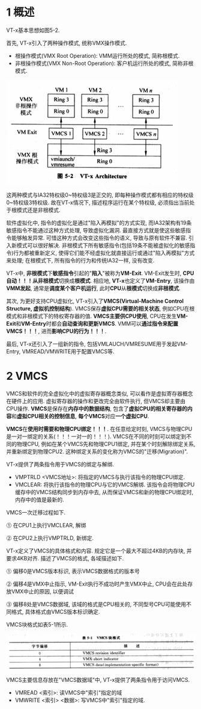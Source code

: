 # 1 概述

VT\-x基本思想如图5\-2.

首先, VT\-x引入了两种操作模式, 统称VMX操作模式.

- 根操作模式(VMX Root Operation): VMM运行所处的模式, 简称根模式.
- 非根操作模式(VMX Non\-Root Operation): 客户机运行所处的模式, 简称非根模式.

![config](./images/2.png)

这两种模式与IA32特权级0\~特权级3是正交的, 即每种操作模式都有相应的特权级0\~特权级3特权级. 故在VT\-x情况下, 描述程序运行在某个特权级, 必须指出当前处于根模式还是非根模式.

软件虚拟化中, 指令的虚拟化是通过"陷入再模拟"的方式实现, 而IA32架构有19条敏感指令不能通过这种方式处理, 导致虚拟化漏洞. 最直接方式就是使这些敏感指令能够触发异常. 可惜这种方式会改变这些指令的语义, 导致与原有软件不兼容. 引入新模式可以很好解决. 非根模式下所有敏感指令(包括19条不能被虚拟化的敏感指令)行为都被重新定义, 使得它们能不经虚拟化就直接运行或通过"陷入再模拟"方式来处理; 在根模式下, 所有指令的行为和传统IA32一样, 没有改变.

VT\-x中, **非根模式**下**敏感指令**引起的"**陷入**"被称为**VM\-Exit**. VM\-Exit发生时, **CPU自动！！！**从**非根模式**切换成**根模式**. 相应地, **VT\-x**也定义了**VM\-Entry**, 该操作由**VMM发起**, 通常是**调度某个客户机运行**, 此时**CPU**从**根模式**切换成**非根模式**.

其次, 为更好支持CPU虚拟化, VT\-x引入了**VMCS(Virtual\-Machine Control Structure, 虚拟机控制结构**). VMCS保存**虚拟CPU需要的相关状态**, 例如CPU在根模式和非根模式下的特权寄存器的值. **VMCS主要供CPU使用**, CPU在发生**VM\-Exit**和**VM\-Entry**时都会**自动查询和更新VMCS**. VMM可以**通过指令来配置VMCS！！！**, 进而**影响CPU的行为！！！**.

最后, VT\-x还引入了一组新的指令, 包括VMLAUCH/VMRESUME用于发起VM\-Entry, VMREAD/VMWRITE用于配置VMCS等.

# 2 VMCS

VMCS和软件的完全虚拟化中的虚拟寄存器概念类似, 可以看作是虚拟寄存器概念在硬件上的应用. 虚拟寄存器的操作和更改完全由软件执行, 但VMCS却主要由CPU操作. **VMCS**是保存在**内存中的数据结构**, 包含了**虚拟CPU的相关寄存器的内容**和**虚拟CPU相关的控制信息**, **每个VMCS**对应**一个虚拟CPU**.

**VMCS**在**使用时需要和物理CPU绑定！！！**. 在任意给定时刻, VMCS与物理CPU是一对一绑定的关系(！！！一对一的！！！). VMCS在不同的时刻可以绑定到不同的物理CPU, 例如在某个VMCS先和物理CPU1绑定, 并在某个时刻解除绑定关系, 并重新绑定到物理CPU2. 这种绑定关系的变化称为VMCS的"迁移(Migration)".

VT\-x提供了两条指令用于VMCS的绑定与解绑.

- VMPTRLD <VMCS地址>: 将指定的VMCS与执行该指令的物理CPU绑定.
- VMCLEAR: 将执行该指令的物理CPU与它的VMCS解绑. 该指令会将物理CPU缓存中的VMCS结构同步到内存中去, 从而保证VMCS和新的物理CPU绑定时, 内存中的值是最新的.

VMCS一次迁移过程如下.

⓵ 在CPU1上执行VMCLEAR, 解绑

⓶ 在CPU2上执行VMPTRLD, 新绑定.

VT\-x定义了VMCS的具体格式和内容. 规定它是一个最大不超过4KB的内存块, 并要求4KB对齐. 描述了VMCS的格式, 各域描述如下.

⓵ 偏移0是VMCS版本标识, 表示VMCS数据格式的版本号

⓶ 偏移4是VMX中止指示, VM\-Exit执行不成功时产生VMX中止, CPU会在此处存放VMX中止的原因, 以便调试

⓷ 偏移8处是VMCS数据域, 该域的格式是CPU相关的, 不同型号CPU可能使用不同格式, 具体格式由VMCS版本标识确定.

VMCS块格式如表5\-1所示.

![config](./images/3.png)

VMCS主要信息存放在"VMCS数据域"中, VT\-x提供了两条指令用于访问VMCS.

- VMREAD <索引>: 读VMCS中"索引"指定的域
- VMWRITE <索引> <数据>: 写VMCS中"索引"指定的域.






